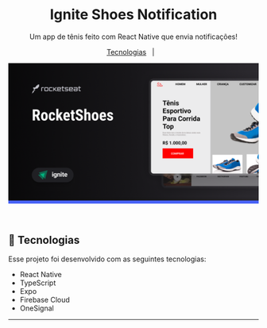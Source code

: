 <h1 align="center"> Ignite Shoes Notification </h1>

<p align="center">
Um app de tênis feito com React Native que envia notificações! <br/>
</p>

<p align="center">
  <a href="#-tecnologias">Tecnologias</a>&nbsp;&nbsp;&nbsp;|&nbsp;&nbsp;&nbsp;
</p>

<p align="center">
    <img align="center" src="https://github.com/IgorGMendonca/igniteshoesapp-main/blob/master/capa%20shoes.png" alt="capa"/>
</p>

<br>

## 🚀 Tecnologias

Esse projeto foi desenvolvido com as seguintes tecnologias:

- React Native
- TypeScript
- Expo
- Firebase Cloud
- OneSignal

---


